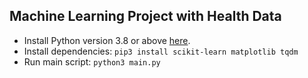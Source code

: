 ## Machine Learning Project with Health Data

- Install Python version 3.8 or above [here](https://www.python.org).
- Install dependencies: `pip3 install scikit-learn matplotlib tqdm`
- Run main script: `python3 main.py`
